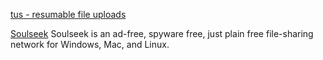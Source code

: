 
[tus - resumable file uploads](https://tus.io/)

[Soulseek](http://www.soulseekqt.net/news/)
Soulseek is an ad-free, spyware free, just plain free file-sharing network for Windows, Mac, and Linux.
